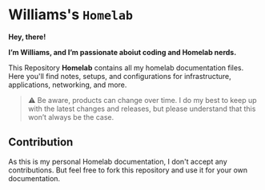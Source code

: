 # Williams's `Homelab`

**Hey, there!**

**I’m Williams, and I’m passionate aboiut coding and Homelab nerds.**

This Repository **Homelab** contains all my homelab documentation files. Here you'll find notes, setups, and configurations for infrastructure, applications, networking, and more.

> :warning: Be aware, products can change over time. I do my best to keep up with the latest changes and releases, but please understand that this won’t always be the case.


## Contribution

As this is my personal Homelab documentation, I don't accept any contributions. But feel free to fork this repository and use it for your own documentation.